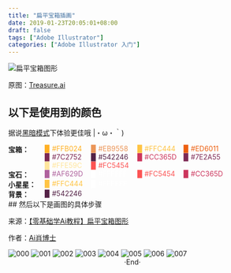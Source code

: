 ```yaml
---
title: "扁平宝箱插画"
date: 2019-01-23T20:05:01+08:00
draft: false
tags: ["Adobe Illustrator"]
categories: ["Adobe Illustrator 入门"]
---
```

<!-- 
<img alt="" src="https://mogeko.github.io/images/045/" >
<span class="spoiler" ></span>
&emsp;&emsp;
 -->

![扁平宝箱图形](https://mogeko.github.io/images/045/Treasure.svg)

原图：[Treasure.ai](https://mogeko.github.io/images/045/Treasure.ai)

## 以下是使用到的颜色

据说<a href="javascript:void(0);" class="theme-switch">黑暗模式</a>下体验更佳哦  |・ω・｀)

<div style="display:flex;">
	<b style="width:74px;display:inline-block">宝箱：</b>
	<div style="-webkit-flex:1;flex:1;">
        <span style="width:90px;display:inline-block;color:#FFB024;">▉ #FFB024</span>
        <span style="width:90px;display:inline-block;color:#EB9558;">▉ #EB9558</span>
		<span style="width:90px;display:inline-block;color:#FFC444;">▉ #FFC444</span>
		<span style="width:90px;display:inline-block;color:#ED6011;">▉ #ED6011</span>
		<span style="width:90px;display:inline-block;color:#7C2752;">▉ #7C2752</span>
		<span style="width:90px;display:inline-block;color:#542246;">▉ #542246</span>
		<span style="width:90px;display:inline-block;color:#CC365D;">▉ #CC365D</span>
		<span style="width:90px;display:inline-block;color:#7E2A55;">▉ #7E2A55</span>
        <span style="width:90px;display:inline-block;color:#FFE59C;">▉ #FFE59C</span>
        <span style="width:90px;display:inline-block;color:#FC5454;">▉ #FC5454</span>
	</div>
</div>
<div style="display:flex;">
	<b style="width:74px;display:inline-block">宝石：</b>
	<div style="-webkit-flex:1;flex:1;">
		<span style="width:90px;display:inline-block;color:#AF629D">▉ #AF629D</span>
		<span style="width:90px;display:inline-block;color:#FFFFFF">▉ #FFFFFF</span>
		<span style="width:90px;display:inline-block;color:#FC5454">▉ #FC5454</span>
		<span style="width:90px;display:inline-block;color:#CC365D">▉ #CC365D</span>
	</div>
</div>
<div style="display:flex;">
	<b style="width:74px;display:inline-block">小星星：</b>
	<div style="-webkit-flex:1;flex:1;">
		<span style="width:90px;display:inline-block;color:#FFC444">▉ #FFC444</span>
		<span style="width:90px;display:inline-block;color:#FFFFFF">▉ #FFFFFF</span>
	</div>
</div>
<div style="display:flex;">
	<b style="width:74px;display:inline-block">背景：</b>
	<div style="-webkit-flex:1;flex:1;">
		<span style="width:90px;display:inline-block;color:#542246">▉ #542246</span>
	</div>
</div>
## 然后以下是画图的具体步骤

来源：[【零基础学Ai教程】扁平宝箱图形](https://www.zcool.com.cn/article/ZODU5MTcy.html)

作者：[Ai肖博士](https://www.zcool.com.cn/u/14824754)

<img alt="000" src="https://mogeko.github.io/images/045/000.jpg" >

<img alt="001" src="https://mogeko.github.io/images/045/001.jpg" >

<img alt="002" src="https://mogeko.github.io/images/045/002.jpg" >

<img alt="003" src="https://mogeko.github.io/images/045/003.jpg" >

<img alt="004" src="https://mogeko.github.io/images/045/004.jpg" >

<img alt="005" src="https://mogeko.github.io/images/045/005.jpg" >

<img alt="006" src="https://mogeko.github.io/images/045/006.jpg" >

<img alt="007" src="https://mogeko.github.io/images/045/007.jpg" >



<br>

<center>  ·End·  </center>